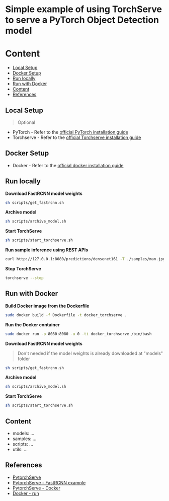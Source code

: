 # Simple example of using TorchServe to serve a PyTorch Object Detection model


# Content
- [Local Setup](#local-setup)
- [Docker Setup](#docker-setup)
- [Run locally](#run-locally)
- [Run with Docker](#run-with-docker)
- [Content](#content)
- [References](#references)


## Local Setup
> Optional
- PyTorch - Refer to the [official PyTorch installation guide](https://pytorch.org/get-started/locally/#linux-installation)
- Torchserve - Refer to the [official Torchserve installation guide](https://github.com/pytorch/serve#install-torchserve-and-torch-model-archiver)

## Docker Setup
- Docker - Refer to the [official docker installation guide](https://help.github.com/en/github/getting-started-with-github/set-up-git)


## Run locally
**Download FastRCNN model weights**
```bash
sh scripts/get_fastrcnn.sh
```

**Archive model**
```bash
sh scripts/archive_model.sh
```

**Start TorchServe**
```bash
sh scripts/start_torchserve.sh
```

**Run sample inference using REST APIs**
```bash
curl http://127.0.0.1:8080/predictions/densenet161 -T ./samples/man.jpg
```

**Stop TorchServe**
```bash
torchserve --stop
```


## Run with Docker
**Build Docker image from the Dockerfile**
```bash
sudo docker build -f Dockerfile -t docker_torchserve .
```

**Run the Docker container**
```bash
sudo docker run -p 8080:8080 -u 0 -ti docker_torchserve /bin/bash
```

**Download FastRCNN model weights**
> Don't needed if the model weights is already downloaded at "models" folder
```bash
sh scripts/get_fastrcnn.sh
```

**Archive model**
```bash
sh scripts/archive_model.sh
```

**Start TorchServe**
```bash
sh scripts/start_torchserve.sh
```


## Content
- models: ...
- samples: ...
- scripts: ...
- utils: ...


## References
- [PytorchServe](https://github.com/pytorch/serve)
- [PytorchServe - FastRCNN example](https://github.com/pytorch/serve/tree/master/examples/object_detector/fast-rcnn)
- [PytorchServe - Docker](https://github.com/pytorch/serve/tree/master/docker)
- [Docker - run](https://docs.docker.com/engine/reference/commandline/run/)